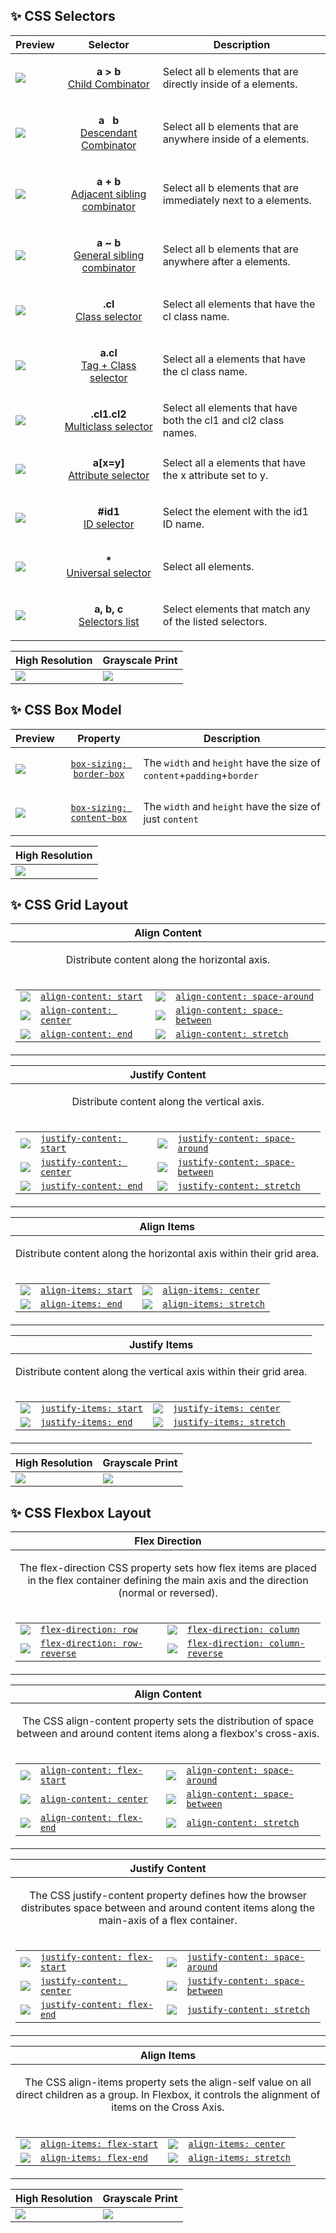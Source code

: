 ## :sparkles: CSS Selectors

| Preview                           | Selector                                                     | Description                                                  |
| --------------------------------- | ------------------------------------------------------------ | ------------------------------------------------------------ |
| [![](./assets/css_selectors_1.png)](https://developer.mozilla.org/en-US/docs/Web/CSS/Child_combinator) | <p align="center"><strong>a > b</strong><br /><a href="https://developer.mozilla.org/en-US/docs/Web/CSS/Child_combinator">Child Combinator</a></p> | Select all b elements that are directly inside of a elements. |
| [![](./assets/css_selectors_2.png)](https://developer.mozilla.org/en-US/docs/Web/CSS/Descendant_combinator) | <p align="center"><strong>a &nbsp; b</strong><br /><a href="https://developer.mozilla.org/en-US/docs/Web/CSS/Descendant_combinator">Descendant Combinator</a></p> | Select all b elements that are anywhere inside of a elements. |
| [![](./assets/css_selectors_3.png)](https://developer.mozilla.org/en-US/docs/Web/CSS/Adjacent_sibling_combinator) | <p align="center"><strong>a + b</strong><br /><a href="https://developer.mozilla.org/en-US/docs/Web/CSS/Adjacent_sibling_combinator">Adjacent sibling combinator</a></p> | Select all b elements that are immediately next to a elements. |
| [![](./assets/css_selectors_4.png)](https://developer.mozilla.org/en-US/docs/Web/CSS/General_sibling_combinator) | <p align="center"><strong>a ~ b</strong><br /><a href="https://developer.mozilla.org/en-US/docs/Web/CSS/General_sibling_combinator">General sibling combinator</a></p> | Select all b elements that are anywhere after a elements. |
| [![](./assets/css_selectors_5.png)](https://developer.mozilla.org/en-US/docs/Web/CSS/Class_selectors) | <p align="center"><strong>.cl</strong><br /><a href="https://developer.mozilla.org/en-US/docs/Web/CSS/Class_selectors">Class selector</a></p> | Select all elements that have the cl class name. |
| [![](./assets/css_selectors_6.png)](https://developer.mozilla.org/en-US/docs/Web/CSS/Type_selectors) | <p align="center"><strong>a.cl</strong><br /><a href="https://developer.mozilla.org/en-US/docs/Web/CSS/Type_selectors">Tag + Class selector</a></p> | Select all a elements that have the cl class name. |
| [![](./assets/css_selectors_7.png)](https://developer.mozilla.org/en-US/docs/Web/CSS/Class_selectors) | <p align="center"><strong>.cl1.cl2</strong><br /><a href="https://developer.mozilla.org/en-US/docs/Web/CSS/Class_selectors">Multiclass selector</a></p> | Select all elements that have both the cl1 and cl2 class names. |
| [![](./assets/css_selectors_8.png)](https://developer.mozilla.org/en-US/docs/Web/CSS/Attribute_selectors) | <p align="center"><strong>a\[x=y\]</strong><br /><a href="https://developer.mozilla.org/en-US/docs/Web/CSS/Attribute_selectors">Attribute selector</a></p> | Select all a elements that have the x attribute set to y. |
| [![](./assets/css_selectors_9.png)](https://developer.mozilla.org/en-US/docs/Web/CSS/ID_selectors) | <p align="center"><strong>#id1</strong><br /><a href="https://developer.mozilla.org/en-US/docs/Web/CSS/ID_selectors">ID selector</a></p> | Select the element with the id1 ID name. |
| [![](./assets/css_selectors_10.png)](https://developer.mozilla.org/en-US/docs/Web/CSS/Universal_selectors) | <p align="center"><strong>*</strong><br /><a href="https://developer.mozilla.org/en-US/docs/Web/CSS/Universal_selectors">Universal selector</a></p> | Select all elements. |
| [![](./assets/css_selectors_10.png)](https://developer.mozilla.org/en-US/docs/Learn/CSS/Building_blocks/Selectors#selector_lists) | <p align="center"><strong>a, b, c</strong><br /><a href="https://developer.mozilla.org/en-US/docs/Learn/CSS/Building_blocks/Selectors#selector_lists">Selectors list</a></p> | Select elements that match any of the listed selectors. |

| High Resolution | Grayscale Print |
| --------------- | --------------- |
| [![](./assets/lowres-css_selectors.png)](./assets/css_selectors.png) | [![](./assets/lowres-css_selectors_print.png)](./assets/css_selectors_print.png) |

## :sparkles: CSS Box Model

| Preview                           | Property                                                     | Description                                                  |
| --------------------------------- | ------------------------------------------------------------ | ------------------------------------------------------------ |
| [![](./assets/css_box_model_1.png)](https://developer.mozilla.org/en-US/docs/Learn/CSS/Building_blocks/The_box_model) | <p align="center" markdown="true">[`box-sizing: border-box`](https://developer.mozilla.org/en-US/docs/Learn/CSS/Building_blocks/The_box_model)</p> | The `width` and `height` have the size of `content`+`padding`+`border` |
| [![](./assets/css_box_model_2.png)](https://developer.mozilla.org/en-US/docs/Learn/CSS/Building_blocks/The_box_model) | <p align="center" markdown="true">[`box-sizing: content-box`](https://developer.mozilla.org/en-US/docs/Learn/CSS/Building_blocks/The_box_model)</p> | The `width` and `height` have the size of just `content` |

| High Resolution |
| --------------- |
| [![](./assets/lowres-css_box_model.png)](./assets/css_box_model.png) |

## :sparkles: CSS Grid Layout

| Align Content                             |
| --------------------------------- |
| <p align="center" markdown="true">Distribute content along the horizontal axis.</p> |
| <table><tr><td markdown="true">[![](./assets/css_grid_align_content_start.png)](https://developer.mozilla.org/en-US/docs/Web/CSS/align-content)</td><td markdown="true">[`align-content: start`](https://developer.mozilla.org/en-US/docs/Web/CSS/align-content)</td><td markdown="true">[![](./assets/css_grid_align_content_space_around.png)](https://developer.mozilla.org/en-US/docs/Web/CSS/align-content)</td><td markdown="true">[`align-content: space-around`](https://developer.mozilla.org/en-US/docs/Web/CSS/align-content)</td></tr><tr><td markdown="true">[![](./assets/css_grid_align_content_center.png)](https://developer.mozilla.org/en-US/docs/Web/CSS/align-content)</td><td markdown="true">[`align-content: center`](https://developer.mozilla.org/en-US/docs/Web/CSS/align-content)</td><td markdown="true">[![](./assets/css_grid_align_content_space_between.png)](https://developer.mozilla.org/en-US/docs/Web/CSS/align-content)</td><td markdown="true">[`align-content: space-between`](https://developer.mozilla.org/en-US/docs/Web/CSS/align-content)</td></tr><tr><td markdown="true">[![](./assets/css_grid_align_content_end.png)](https://developer.mozilla.org/en-US/docs/Web/CSS/align-content)</td><td markdown="true">[`align-content: end`](https://developer.mozilla.org/en-US/docs/Web/CSS/align-content)</td><td markdown="true">[![](./assets/css_grid_align_content_stretch.png)](https://developer.mozilla.org/en-US/docs/Web/CSS/align-content)</td><td markdown="true">[`align-content: stretch`](https://developer.mozilla.org/en-US/docs/Web/CSS/align-content)</td></tr></table> |

| Justify Content                             |
| --------------------------------- |
| <p align="center" markdown="true">Distribute content along the vertical axis.</p> |
| <table><tr><td markdown="true">[![](./assets/css_grid_justify_content_start.png)](https://developer.mozilla.org/en-US/docs/Web/CSS/justify-content)</td><td markdown="true">[`justify-content: start`](https://developer.mozilla.org/en-US/docs/Web/CSS/justify-content)</td><td markdown="true">[![](./assets/css_grid_justify_content_space_around.png)](https://developer.mozilla.org/en-US/docs/Web/CSS/justify-content)</td><td markdown="true">[`justify-content: space-around`](https://developer.mozilla.org/en-US/docs/Web/CSS/justify-content)</td></tr><tr><td markdown="true">[![](./assets/css_grid_justify_content_center.png)](https://developer.mozilla.org/en-US/docs/Web/CSS/justify-content)</td><td markdown="true">[`justify-content: center`](https://developer.mozilla.org/en-US/docs/Web/CSS/justify-content)</td><td markdown="true">[![](./assets/css_grid_justify_content_space_between.png)](https://developer.mozilla.org/en-US/docs/Web/CSS/justify-content)</td><td markdown="true">[`justify-content: space-between`](https://developer.mozilla.org/en-US/docs/Web/CSS/justify-content)</td></tr><tr><td markdown="true">[![](./assets/css_grid_justify_content_end.png)](https://developer.mozilla.org/en-US/docs/Web/CSS/justify-content)</td><td markdown="true">[`justify-content: end`](https://developer.mozilla.org/en-US/docs/Web/CSS/justify-content)</td><td markdown="true">[![](./assets/css_grid_justify_content_stretch.png)](https://developer.mozilla.org/en-US/docs/Web/CSS/justify-content)</td><td markdown="true">[`justify-content: stretch`](https://developer.mozilla.org/en-US/docs/Web/CSS/justify-content)</td></tr></table> |

| Align Items                             |
| --------------------------------- |
| <p align="center" markdown="true">Distribute content along the horizontal axis within their grid area.</p> |
| <table><tr><td markdown="true">[![](./assets/css_grid_align_items_start.png)](https://developer.mozilla.org/en-US/docs/Web/CSS/align-items)</td><td markdown="true">[`align-items: start`](https://developer.mozilla.org/en-US/docs/Web/CSS/align-items)</td><td markdown="true">[![](./assets/css_grid_align_items_center.png)](https://developer.mozilla.org/en-US/docs/Web/CSS/align-items)</td><td markdown="true">[`align-items: center`](https://developer.mozilla.org/en-US/docs/Web/CSS/align-items)</td></tr><tr><td markdown="true">[![](./assets/css_grid_align_items_end.png)](https://developer.mozilla.org/en-US/docs/Web/CSS/align-items)</td><td markdown="true">[`align-items: end`](https://developer.mozilla.org/en-US/docs/Web/CSS/align-items)</td><td markdown="true">[![](./assets/css_grid_align_items_stretch.png)](https://developer.mozilla.org/en-US/docs/Web/CSS/align-items)</td><td markdown="true">[`align-items: stretch`](https://developer.mozilla.org/en-US/docs/Web/CSS/align-items)</td></tr></table> |

| Justify Items                            |
| --------------------------------- |
| <p align="center" markdown="true">Distribute content along the vertical axis within their grid area.</p> |
| <table><tr><td markdown="true">[![](./assets/css_grid_justify_items_start.png)](https://developer.mozilla.org/en-US/docs/Web/CSS/justify-items)</td><td markdown="true">[`justify-items: start`](https://developer.mozilla.org/en-US/docs/Web/CSS/justify-items)</td><td markdown="true">[![](./assets/css_grid_justify_items_center.png)](https://developer.mozilla.org/en-US/docs/Web/CSS/justify-items)</td><td markdown="true">[`justify-items: center`](https://developer.mozilla.org/en-US/docs/Web/CSS/justify-items)</td></tr><tr><td markdown="true">[![](./assets/css_grid_justify_items_end.png)](https://developer.mozilla.org/en-US/docs/Web/CSS/justify-items)</td><td markdown="true">[`justify-items: end`](https://developer.mozilla.org/en-US/docs/Web/CSS/justify-items)</td><td markdown="true">[![](./assets/css_grid_justify_items_stretch.png)](https://developer.mozilla.org/en-US/docs/Web/CSS/justify-items)</td><td markdown="true">[`justify-items: stretch`](https://developer.mozilla.org/en-US/docs/Web/CSS/justify-items)</td></tr></table> |

| High Resolution | Grayscale Print |
| --------------- | --------------- |
| [![](./assets/lowres-css_grid.png)](./assets/css_grid.png) | [![](./assets/lowres-css_grid_print.png)](./assets/css_grid_print.png) |

## :sparkles: CSS Flexbox Layout

| Flex Direction                             |
| --------------------------------- |
| <p align="center" markdown="true">The flex-direction CSS property sets how flex items are placed in the flex container defining the main axis and the direction (normal or reversed).</p> |
| <table><tr><td markdown="true">[![](./assets/css_flexbox_flex_direction_row.png)](https://developer.mozilla.org/en-US/docs/Web/CSS/flex-direction)</td><td markdown="true">[`flex-direction: row`](https://developer.mozilla.org/en-US/docs/Web/CSS/flex-direction)</td><td markdown="true">[![](./assets/css_flexbox_flex_direction_column.png)](https://developer.mozilla.org/en-US/docs/Web/CSS/flex-direction)</td><td markdown="true">[`flex-direction: column`](https://developer.mozilla.org/en-US/docs/Web/CSS/flex-direction)</td></tr><tr><td markdown="true">[![](./assets/css_flexbox_flex_direction_row_reverse.png)](https://developer.mozilla.org/en-US/docs/Web/CSS/flex-direction)</td><td markdown="true">[`flex-direction: row-reverse`](https://developer.mozilla.org/en-US/docs/Web/CSS/flex-direction)</td><td markdown="true">[![](./assets/css_flexbox_flex_direction_column_reverse.png)](https://developer.mozilla.org/en-US/docs/Web/CSS/flex-direction)</td><td markdown="true">[`flex-direction: column-reverse`](https://developer.mozilla.org/en-US/docs/Web/CSS/flex-direction)</td></tr></table> |

| Align Content                             |
| --------------------------------- |
| <p align="center" markdown="true">The CSS align-content property sets the distribution of space between and around content items along a flexbox's cross-axis.</p> |
| <table><tr><td markdown="true">[![](./assets/css_flexbox_align_content_flex_start.png)](https://developer.mozilla.org/en-US/docs/Web/CSS/align-content)</td><td markdown="true">[`align-content: flex-start`](https://developer.mozilla.org/en-US/docs/Web/CSS/align-content)</td><td markdown="true">[![](./assets/css_flexbox_align_content_space_around.png)](https://developer.mozilla.org/en-US/docs/Web/CSS/align-content)</td><td markdown="true">[`align-content: space-around`](https://developer.mozilla.org/en-US/docs/Web/CSS/align-content)</td></tr><tr><td markdown="true">[![](./assets/css_flexbox_align_content_center.png)](https://developer.mozilla.org/en-US/docs/Web/CSS/align-content)</td><td markdown="true">[`align-content: center`](https://developer.mozilla.org/en-US/docs/Web/CSS/align-content)</td><td markdown="true">[![](./assets/css_flexbox_align_content_space_between.png)](https://developer.mozilla.org/en-US/docs/Web/CSS/align-content)</td><td markdown="true">[`align-content: space-between`](https://developer.mozilla.org/en-US/docs/Web/CSS/align-content)</td></tr><tr><td markdown="true">[![](./assets/css_flexbox_align_content_flex_end.png)](https://developer.mozilla.org/en-US/docs/Web/CSS/align-content)</td><td markdown="true">[`align-content: flex-end`](https://developer.mozilla.org/en-US/docs/Web/CSS/align-content)</td><td markdown="true">[![](./assets/css_flexbox_align_content_stretch.png)](https://developer.mozilla.org/en-US/docs/Web/CSS/align-content)</td><td markdown="true">[`align-content: stretch`](https://developer.mozilla.org/en-US/docs/Web/CSS/align-content)</td></tr></table> |

| Justify Content                             |
| --------------------------------- |
| <p align="center" markdown="true">The CSS justify-content property defines how the browser distributes space between and around content items along the main-axis of a flex container.</p> |
| <table><tr><td markdown="true">[![](./assets/css_flexbox_justify_content_flex_start.png)](https://developer.mozilla.org/en-US/docs/Web/CSS/justify-content)</td><td markdown="true">[`justify-content: flex-start`](https://developer.mozilla.org/en-US/docs/Web/CSS/justify-content)</td><td markdown="true">[![](./assets/css_flexbox_justify_content_space_around.png)](https://developer.mozilla.org/en-US/docs/Web/CSS/justify-content)</td><td markdown="true">[`justify-content: space-around`](https://developer.mozilla.org/en-US/docs/Web/CSS/justify-content)</td></tr><tr><td markdown="true">[![](./assets/css_flexbox_justify_content_center.png)](https://developer.mozilla.org/en-US/docs/Web/CSS/justify-content)</td><td markdown="true">[`justify-content: center`](https://developer.mozilla.org/en-US/docs/Web/CSS/justify-content)</td><td markdown="true">[![](./assets/css_flexbox_justify_content_space_between.png)](https://developer.mozilla.org/en-US/docs/Web/CSS/justify-content)</td><td markdown="true">[`justify-content: space-between`](https://developer.mozilla.org/en-US/docs/Web/CSS/justify-content)</td></tr><tr><td markdown="true">[![](./assets/css_flexbox_justify_content_flex_end.png)](https://developer.mozilla.org/en-US/docs/Web/CSS/justify-content)</td><td markdown="true">[`justify-content: flex-end`](https://developer.mozilla.org/en-US/docs/Web/CSS/justify-content)</td><td markdown="true">[![](./assets/css_flexbox_justify_content_stretch.png)](https://developer.mozilla.org/en-US/docs/Web/CSS/justify-content)</td><td markdown="true">[`justify-content: stretch`](https://developer.mozilla.org/en-US/docs/Web/CSS/justify-content)</td></tr></table> |

| Align Items                             |
| --------------------------------- |
| <p align="center" markdown="true">The CSS align-items property sets the align-self value on all direct children as a group. In Flexbox, it controls the alignment of items on the Cross Axis.</p> |
| <table><tr><td markdown="true">[![](./assets/css_flexbox_align_items_flex_start.png)](https://developer.mozilla.org/en-US/docs/Web/CSS/align-items)</td><td markdown="true">[`align-items: flex-start`](https://developer.mozilla.org/en-US/docs/Web/CSS/align-items)</td><td markdown="true">[![](./assets/css_flexbox_align_items_center.png)](https://developer.mozilla.org/en-US/docs/Web/CSS/align-items)</td><td markdown="true">[`align-items: center`](https://developer.mozilla.org/en-US/docs/Web/CSS/align-items)</td></tr><tr><td markdown="true">[![](./assets/css_flexbox_align_items_flex_end.png)](https://developer.mozilla.org/en-US/docs/Web/CSS/align-items)</td><td markdown="true">[`align-items: flex-end`](https://developer.mozilla.org/en-US/docs/Web/CSS/align-items)</td><td markdown="true">[![](./assets/css_flexbox_align_items_stretch.png)](https://developer.mozilla.org/en-US/docs/Web/CSS/align-items)</td><td markdown="true">[`align-items: stretch`](https://developer.mozilla.org/en-US/docs/Web/CSS/align-items)</td></tr></table> |

| High Resolution | Grayscale Print |
| --------------- | --------------- |
| [![](./assets/lowres-css_flexbox.png)](./assets/css_flexbox.png) | [![](./assets/lowres-css_flexbox_print.png)](./assets/css_flexbox_print.png) |
